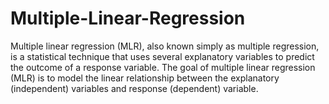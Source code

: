 # Multiple-Linear-Regression
Multiple linear regression (MLR), also known simply as multiple regression, is a statistical technique that uses several explanatory variables to predict the outcome of a response variable. The goal of multiple linear regression (MLR) is to model the linear relationship between the explanatory (independent) variables and response (dependent) variable. 
